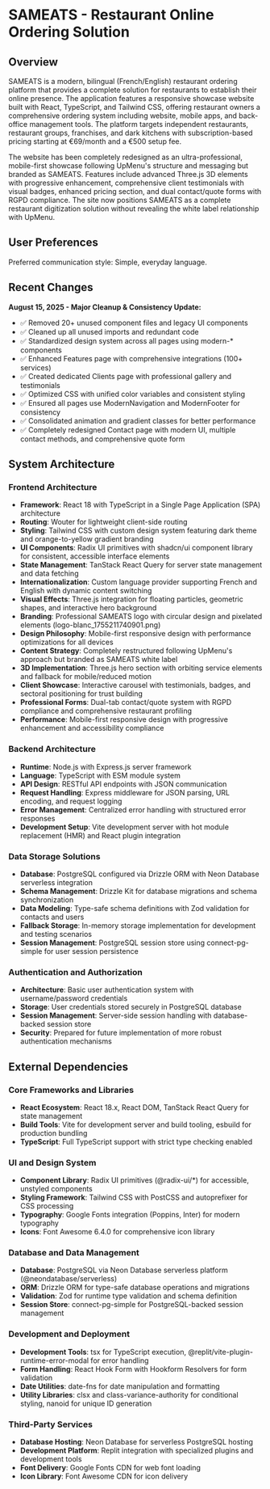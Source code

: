 # SAMEATS - Restaurant Online Ordering Solution

## Overview

SAMEATS is a modern, bilingual (French/English) restaurant ordering platform that provides a complete solution for restaurants to establish their online presence. The application features a responsive showcase website built with React, TypeScript, and Tailwind CSS, offering restaurant owners a comprehensive ordering system including website, mobile apps, and back-office management tools. The platform targets independent restaurants, restaurant groups, franchises, and dark kitchens with subscription-based pricing starting at €69/month and a €500 setup fee.

The website has been completely redesigned as an ultra-professional, mobile-first showcase following UpMenu's structure and messaging but branded as SAMEATS. Features include advanced Three.js 3D elements with progressive enhancement, comprehensive client testimonials with visual badges, enhanced pricing section, and dual contact/quote forms with RGPD compliance. The site now positions SAMEATS as a complete restaurant digitization solution without revealing the white label relationship with UpMenu.

## User Preferences

Preferred communication style: Simple, everyday language.

## Recent Changes

**August 15, 2025 - Major Cleanup & Consistency Update:**
- ✅ Removed 20+ unused component files and legacy UI components
- ✅ Cleaned up all unused imports and redundant code
- ✅ Standardized design system across all pages using modern-* components
- ✅ Enhanced Features page with comprehensive integrations (100+ services)
- ✅ Created dedicated Clients page with professional gallery and testimonials
- ✅ Optimized CSS with unified color variables and consistent styling
- ✅ Ensured all pages use ModernNavigation and ModernFooter for consistency
- ✅ Consolidated animation and gradient classes for better performance
- ✅ Completely redesigned Contact page with modern UI, multiple contact methods, and comprehensive quote form

## System Architecture

### Frontend Architecture
- **Framework**: React 18 with TypeScript in a Single Page Application (SPA) architecture
- **Routing**: Wouter for lightweight client-side routing
- **Styling**: Tailwind CSS with custom design system featuring dark theme and orange-to-yellow gradient branding
- **UI Components**: Radix UI primitives with shadcn/ui component library for consistent, accessible interface elements
- **State Management**: TanStack React Query for server state management and data fetching
- **Internationalization**: Custom language provider supporting French and English with dynamic content switching
- **Visual Effects**: Three.js integration for floating particles, geometric shapes, and interactive hero background
- **Branding**: Professional SAMEATS logo with circular design and pixelated elements (logo-blanc_1755211740901.png)
- **Design Philosophy**: Mobile-first responsive design with performance optimizations for all devices
- **Content Strategy**: Completely restructured following UpMenu's approach but branded as SAMEATS white label
- **3D Implementation**: Three.js hero section with orbiting service elements and fallback for mobile/reduced motion
- **Client Showcase**: Interactive carousel with testimonials, badges, and sectoral positioning for trust building
- **Professional Forms**: Dual-tab contact/quote system with RGPD compliance and comprehensive restaurant profiling
- **Performance**: Mobile-first responsive design with progressive enhancement and accessibility compliance

### Backend Architecture
- **Runtime**: Node.js with Express.js server framework
- **Language**: TypeScript with ESM module system
- **API Design**: RESTful API endpoints with JSON communication
- **Request Handling**: Express middleware for JSON parsing, URL encoding, and request logging
- **Error Management**: Centralized error handling with structured error responses
- **Development Setup**: Vite development server with hot module replacement (HMR) and React plugin integration

### Data Storage Solutions
- **Database**: PostgreSQL configured via Drizzle ORM with Neon Database serverless integration
- **Schema Management**: Drizzle Kit for database migrations and schema synchronization
- **Data Modeling**: Type-safe schema definitions with Zod validation for contacts and users
- **Fallback Storage**: In-memory storage implementation for development and testing scenarios
- **Session Management**: PostgreSQL session store using connect-pg-simple for user session persistence

### Authentication and Authorization
- **Architecture**: Basic user authentication system with username/password credentials
- **Storage**: User credentials stored securely in PostgreSQL database
- **Session Management**: Server-side session handling with database-backed session store
- **Security**: Prepared for future implementation of more robust authentication mechanisms

## External Dependencies

### Core Frameworks and Libraries
- **React Ecosystem**: React 18.x, React DOM, TanStack React Query for state management
- **Build Tools**: Vite for development server and build tooling, esbuild for production bundling
- **TypeScript**: Full TypeScript support with strict type checking enabled

### UI and Design System
- **Component Library**: Radix UI primitives (@radix-ui/*) for accessible, unstyled components
- **Styling Framework**: Tailwind CSS with PostCSS and autoprefixer for CSS processing
- **Typography**: Google Fonts integration (Poppins, Inter) for modern typography
- **Icons**: Font Awesome 6.4.0 for comprehensive icon library

### Database and Data Management
- **Database**: PostgreSQL via Neon Database serverless platform (@neondatabase/serverless)
- **ORM**: Drizzle ORM for type-safe database operations and migrations
- **Validation**: Zod for runtime type validation and schema definition
- **Session Store**: connect-pg-simple for PostgreSQL-backed session management

### Development and Deployment
- **Development Tools**: tsx for TypeScript execution, @replit/vite-plugin-runtime-error-modal for error handling
- **Form Handling**: React Hook Form with Hookform Resolvers for form validation
- **Date Utilities**: date-fns for date manipulation and formatting
- **Utility Libraries**: clsx and class-variance-authority for conditional styling, nanoid for unique ID generation

### Third-Party Services
- **Database Hosting**: Neon Database for serverless PostgreSQL hosting
- **Development Platform**: Replit integration with specialized plugins and development tools
- **Font Delivery**: Google Fonts CDN for web font loading
- **Icon Library**: Font Awesome CDN for icon delivery